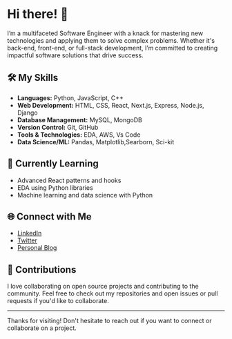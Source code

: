 # Hi there! 👋
 
I’m a multifaceted Software Engineer with a knack for mastering new technologies and applying them to solve complex problems. Whether it's back-end, front-end, or full-stack development, I’m committed to creating impactful software solutions that drive success.

## 🛠️ My Skills

- **Languages:** Python, JavaScript, C++
- **Web Development:** HTML, CSS, React, Next.js, Express, Node.js, Django
- **Database Management:** MySQL, MongoDB
- **Version Control:** Git, GitHub
- **Tools & Technologies:** EDA, AWS, Vs Code
- **Data Science/ML:** Pandas, Matplotlib,Searborn, Sci-kit

## 🌱 Currently Learning
 
- Advanced React patterns and hooks
- EDA using Python libraries
- Machine learning and data science with Python


## 🌐 Connect with Me

- [LinkedIn](https://www.linkedin.com/in/himmans-bhardwaj-92616536146559452735)
- [Twitter](https://twitter.com/himmans15)
- [Personal Blog](https://himmans15.github.io/blog)



## 🤝 Contributions

I love collaborating on open source projects and contributing to the community. Feel free to check out my repositories and open issues or pull requests if you'd like to collaborate.

---

Thanks for visiting! Don't hesitate to reach out if you want to connect or collaborate on a project.
